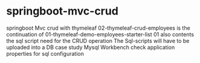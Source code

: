 # springboot-mvc-crud
springboot Mvc crud with thymeleaf 
02-thymeleaf-crud-employees is the continuation of 01-thymeleaf-demo-employees-starter-list
01 also contents the sql script need for the CRUD operation 
The Sql-scripts will have to be uploaded into a DB case study Mysql Workbench
check application properties for sql configuration
